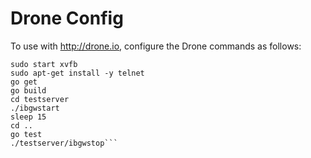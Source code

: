 Drone Config
============

To use with http://drone.io, configure the Drone commands as follows:

```lsb_release -a
sudo start xvfb
sudo apt-get install -y telnet
go get
go build
cd testserver
./ibgwstart
sleep 15
cd ..
go test
./testserver/ibgwstop```
